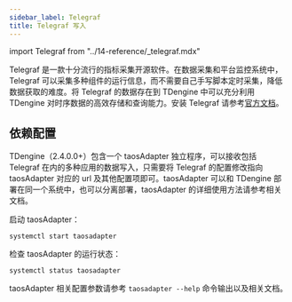 ```yaml
---
sidebar_label: Telegraf
title: Telegraf 写入
---
```


import Telegraf from "../14-reference/_telegraf.mdx"

Telegraf 是一款十分流行的指标采集开源软件。在数据采集和平台监控系统中，Telegraf 可以采集多种组件的运行信息，而不需要自己手写脚本定时采集，降低数据获取的难度。将 Telegraf 的数据存在到 TDengine 中可以充分利用 TDengine 对时序数据的高效存储和查询能力。安装 Telegraf 请参考[官方文档](https://portal.influxdata.com/downloads/)。

## 依赖配置

TDengine（2.4.0.0+）包含一个 taosAdapter 独立程序，可以接收包括 Telegraf 在内的多种应用的数据写入，只需要将 Telegraf 的配置修改指向 taosAdapter 对应的 url 及其他配置项即可。taosAdapter 可以和 TDengine 部署在同一个系统中，也可以分离部署，taosAdapter 的详细使用方法请参考相关文档。

启动 taosAdapter：

```
systemctl start taosadapter
```

检查 taosAdapter 的运行状态：

```
systemctl status taosadapter
```

<Telegraf />

taosAdapter 相关配置参数请参考 `taosadapter --help` 命令输出以及相关文档。
